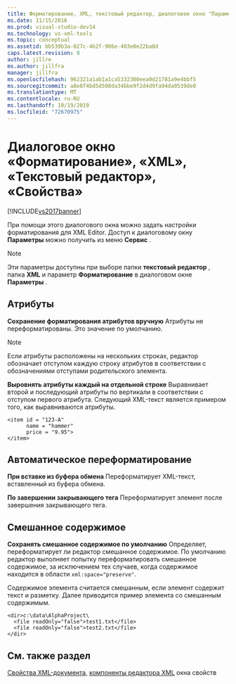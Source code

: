 ```yaml
---
title: Форматирование, XML, текстовый редактор, диалоговое окно "Параметры" | Документация Майкрософт
ms.date: 11/15/2016
ms.prod: visual-studio-dev14
ms.technology: vs-xml-tools
ms.topic: conceptual
ms.assetid: bb539b3a-027c-4b2f-906e-403e0e22ba8d
caps.latest.revision: 9
author: jillre
ms.author: jillfra
manager: jillfra
ms.openlocfilehash: 962321a1ab1a1ca5332300eea0d21781a9e4bbf5
ms.sourcegitcommit: a8e8f4bd5d508da34bbe9f2d4d9fa94da0539de0
ms.translationtype: MT
ms.contentlocale: ru-RU
ms.lasthandoff: 10/19/2019
ms.locfileid: "72670975"
---
```

# <a name="formatting-xml-text-editor-options-dialog-box"></a>Диалоговое окно «Форматирование», «XML», «Текстовый редактор», «Свойства»
[!INCLUDE[vs2017banner](../includes/vs2017banner.md)]

При помощи этого диалогового окна можно задать настройки форматирования для XML Editor. Доступ к диалоговому окну **Параметры** можно получить из меню **Сервис** .

> [!NOTE]
> Эти параметры доступны при выборе папки **текстовый редактор** , папка **XML** и параметр **Форматирование** в диалоговом окне **Параметры** .

## <a name="attributes"></a>Атрибуты
 **Сохранение форматирования атрибутов вручную** Атрибуты не переформатированы. Это значение по умолчанию.

> [!NOTE]
> Если атрибуты расположены на нескольких строках, редактор обозначает отступом каждую строку атрибутов в соответствии с обозначениями отступами родительского элемента.

 **Выровнять атрибуты каждый на отдельной строке** Выравнивает второй и последующий атрибуты по вертикали в соответствии с отступом первого атрибута. Следующий XML-текст является примером того, как выравниваются атрибуты.

```
<item id = "123-A"
      name = "hammer"
      price = "9.95">
</item>
```

## <a name="auto-reformat"></a>Автоматическое переформатирование
 **При вставке из буфера обмена** Переформатирует XML-текст, вставленный из буфера обмена.

 **По завершении закрывающего тега** Переформатирует элемент после завершения закрывающего тега.

## <a name="mixed-content"></a>Смешанное содержимое
 **Сохранять смешанное содержимое по умолчанию** Определяет, переформатирует ли редактор смешанное содержимое. По умолчанию редактор выполняет попытку переформатировать смешанное содержимое, за исключением тех случаев, когда содержимое находится в области `xml:space="preserve"`.

 Содержимое элемента считается смешанным, если элемент содержит текст и разметку. Далее приводится пример элемента со смешанным содержимым.

```
<dir>c:\data\AlphaProject\
  <file readOnly="false">test1.txt</file>
  <file readOnly="false">test2.txt</file>
</dir>
```

## <a name="see-also"></a>См. также раздел
 [Свойства XML-документа,](../xml-tools/xml-document-properties-properties-window.md) [компоненты редактора XML](../xml-tools/xml-editor-components.md) окна свойств

